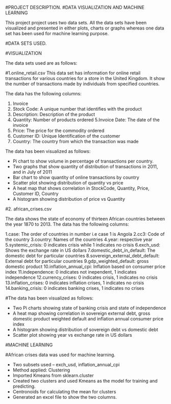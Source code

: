 #PROJECT DESCRIPTION.
#DATA VISUALIZATION AND MACHINE LEARNING

This project project uses two data sets. All the data sets have been visualized and presented in either plots, charts or graphs whereas one data set has been used for machine learning purpose.

#DATA SETS USED.

#VISUALIZATION

The data sets used are as follows:

#1.online_retail.csv
This data set has information for online retail transactions for various countries for a store in the United Kingdom. It show the number of transactions made by individuals from specified countries.

The data has the following columns:

1. Invoice
2. Stock Code: A unique number that identifies with the product
3. Description: Description of the product
4. Quantity: Number of products ordered
5.Invoice Date: The date of the invoice
6. Price: The price for the commodity ordered
7. Customer ID: Unique Identification of the customer
8. Country: The country from which the transaction was made

The data has been visualized as follows:

- Pi chart to show volume  in percentage of transactions per country.
- Two graphs that show quantity of distribution of transactions in 2011, and in July of 2011
- Bar chart to show quantity of online transactions by country
- Scatter plot showing distribution of quantity vs price
- A heat map that shows correlation in StockCode, Quantity, Price, Customer ID, Country
- A histogram showing distribution of price vs Quantity

#2. african_crises.csv

The data shows the state of economy of thirteen African countries between the year 1870 to 2013.
The data has the following columns:

1.case: The order of countries in number i.e  case 1 is Angola
2.cc3: Code of the country
3.country: Names of the countries
4.year: respective year
5.systemic_crisis: 0 indicates crisis while 1 indicates no crisis
6.exch_usd: Shows the exchange rate in US dollars
7.domestic_debt_in_default: The domestic debt for particular countries
8.sovereign_external_debt_default: External debt for particular countries
9.gdp_weighted_default: gross domestic product
10.inflation_annual_cpi: Inflation based on consumer price index
11.independence: 0 indicates not inependent, 1 indicates independence
12.currency_crises: 0 indicates crisis, 1 indicates no crisis
13.inflation_crises: 0 indicates inflation crises, 1 indicates no crisis
14.banking_crisis: 0 indicates banking crises, 1 indicates no crises



#The data has been visualized as follows:

- Two Pi charts  showing state of banking crisis and state of independence
- A heat map showing correlation in sovereign external debt, gross domestic product weighted default  and inflation annual consumer price index
- A histogram showing distribution of sovereign debt vs domestic debt
- Scatter plot showing year vs exchange rate in US dollars


#MACHINE LEARNING

#African crises data was used for machine learning.

- Two subsets used – exch_usd, inflation_annual_cpi
- Method applied: Clustering
- Imported Kmeans from sklearn.cluster
- Created two clusters and used Kmeans as the model for training and predicting.
- Centronoids for calculating the mean for clusters
- Generated an excel file to show the two columns.




